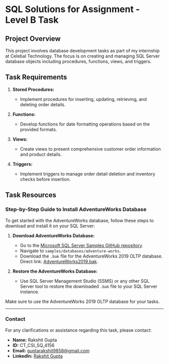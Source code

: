 
# SQL Solutions for Assignment - Level B Task

## Project Overview

This project involves database development tasks as part of my internship at Celebal Technology. The focus is on creating and managing SQL Server database objects including procedures, functions, views, and triggers.

## Task Requirements

1. **Stored Procedures:**
   - Implement procedures for inserting, updating, retrieving, and deleting order details.

2. **Functions:**
   - Develop functions for date formatting operations based on the provided formats.

3. **Views:**
   - Create views to present comprehensive customer order information and product details.

4. **Triggers:**
   - Implement triggers to manage order detail deletion and inventory checks before insertion.

## Task Resources
### Step-by-Step Guide to Install AdventureWorks Database

To get started with the AdventureWorks database, follow these steps to download and install it on your SQL Server:

1. **Download AdventureWorks Database:**
   - Go to the [Microsoft SQL Server Samples GitHub repository](https://github.com/microsoft/sql-server-samples).
   - Navigate to `samples/databases/adventure-works`.
   - Download the `.bak` file for the AdventureWorks 2019 OLTP database. Direct link: [AdventureWorks2019.bak](https://github.com/microsoft/sql-server-samples/releases/download/adventureworks/AdventureWorks2019.bak).

2. **Restore the AdventureWorks Database:**
   - Use SQL Server Management Studio (SSMS) or any other SQL Server tool to restore the downloaded `.bak` file to your SQL Server instance.

Make sure to use the AdventureWorks 2019 OLTP database for your tasks.

---
### Contact

For any clarifications or assistance regarding this task, please contact:

- **Name:** Rakshit Gupta
- **ID:** CT_CSI_SQ_4156
- **Email:** guptarakshit9858@gmail.com
- **LinkedIn:** [Rakshit Gupta](https://www.linkedin.com/in/rakshit-gupta)
